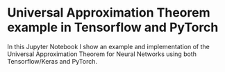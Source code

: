 # Universal Approximation Theorem example in Tensorflow and PyTorch

In this Jupyter Notebook I show an example and implementation of the Universal Approximation Theorem for Neural Networks using both Tensorflow/Keras and PyTorch.

